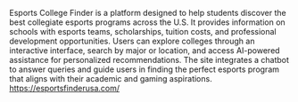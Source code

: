 Esports College Finder is a platform designed to help students discover the best collegiate esports programs across the U.S. It provides information on schools with esports teams, scholarships, tuition costs, and professional development opportunities. Users can explore colleges through an interactive interface, search by major or location, and access AI-powered assistance for personalized recommendations. The site integrates a chatbot to answer queries and guide users in finding the perfect esports program that aligns with their academic and gaming aspirations.
https://esportsfinderusa.com/
